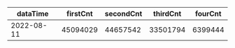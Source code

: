 |dataTime|firstCnt|secondCnt|thirdCnt|fourCnt|
|-|-|-|-|-|
|2022-08-11|45094029|44657542|33501794|6399444|